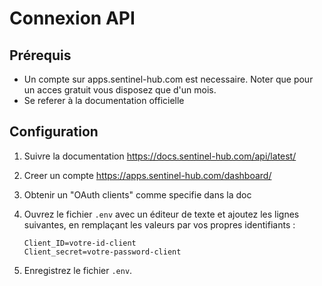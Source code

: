# Connexion API
## Prérequis

* Un compte sur apps.sentinel-hub.com est necessaire. Noter que pour un acces gratuit vous disposez que d'un mois.
* Se referer à la documentation officielle 

## Configuration

1.  Suivre la documentation https://docs.sentinel-hub.com/api/latest/
2.  Creer un compte https://apps.sentinel-hub.com/dashboard/
3.  Obtenir un "OAuth clients" comme specifie dans la doc
4.  Ouvrez le fichier `.env` avec un éditeur de texte et ajoutez les lignes suivantes, en remplaçant les valeurs par vos propres identifiants :

    ```
    Client_ID=votre-id-client
    Client_secret=votre-password-client
    ```

5.  Enregistrez le fichier `.env`.

